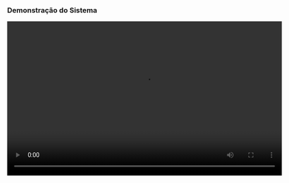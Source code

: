 ### Demonstração do Sistema



<video width="640" height="360" controls>

  <source src="https://bpms.luftlogistics.com/LuftDocs/123_FERRAMENTAS%20DO%20LUFTINFORMA.mp4" type="video/mp4">

  Seu navegador não suporta a tag de vídeo.

</video>